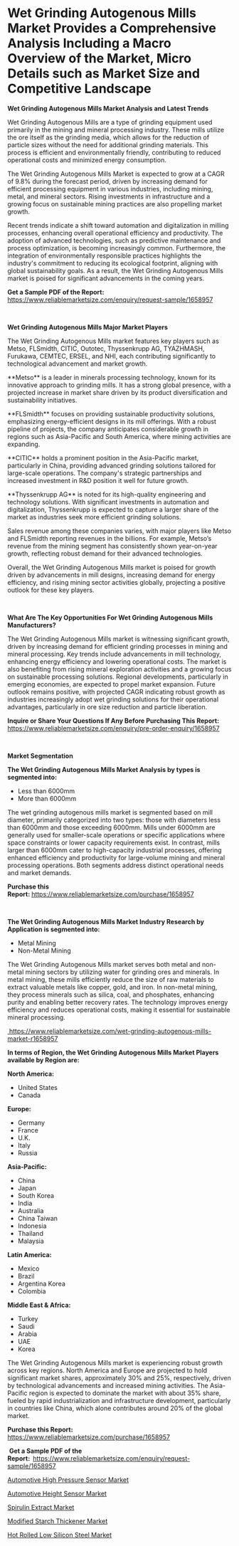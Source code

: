 <p><h1>Wet Grinding Autogenous Mills Market Provides a Comprehensive Analysis Including a Macro Overview of the Market, Micro Details such as Market Size and Competitive Landscape</h1></p><p><strong>Wet Grinding Autogenous Mills Market Analysis and Latest Trends</strong></p>
<p><p>Wet Grinding Autogenous Mills are a type of grinding equipment used primarily in the mining and mineral processing industry. These mills utilize the ore itself as the grinding media, which allows for the reduction of particle sizes without the need for additional grinding materials. This process is efficient and environmentally friendly, contributing to reduced operational costs and minimized energy consumption.</p><p>The Wet Grinding Autogenous Mills Market is expected to grow at a CAGR of 9.8% during the forecast period, driven by increasing demand for efficient processing equipment in various industries, including mining, metal, and mineral sectors. Rising investments in infrastructure and a growing focus on sustainable mining practices are also propelling market growth. </p><p>Recent trends indicate a shift toward automation and digitalization in milling processes, enhancing overall operational efficiency and productivity. The adoption of advanced technologies, such as predictive maintenance and process optimization, is becoming increasingly common. Furthermore, the integration of environmentally responsible practices highlights the industry's commitment to reducing its ecological footprint, aligning with global sustainability goals. As a result, the Wet Grinding Autogenous Mills market is poised for significant advancements in the coming years.</p></p>
<p><strong>Get a Sample PDF of the Report:&nbsp;</strong> <a href="https://www.reliablemarketsize.com/enquiry/request-sample/1658957?utm_campaign=1413&utm_medium=2&utm_source=Github&utm_content=ia&utm_term=12102024&utm_id=wet-grinding-autogenous-mills">https://www.reliablemarketsize.com/enquiry/request-sample/1658957</a></p>
<p>&nbsp;</p>
<p><strong>Wet Grinding Autogenous Mills Major Market Players</strong></p>
<p><p>The Wet Grinding Autogenous Mills market features key players such as Metso, FLSmidth, CITIC, Outotec, Thyssenkrupp AG, TYAZHMASH, Furukawa, CEMTEC, ERSEL, and NHI, each contributing significantly to technological advancement and market growth.</p><p>**Metso** is a leader in minerals processing technology, known for its innovative approach to grinding mills. It has a strong global presence, with a projected increase in market share driven by its product diversification and sustainability initiatives.</p><p>**FLSmidth** focuses on providing sustainable productivity solutions, emphasizing energy-efficient designs in its mill offerings. With a robust pipeline of projects, the company anticipates considerable growth in regions such as Asia-Pacific and South America, where mining activities are expanding.</p><p>**CITIC** holds a prominent position in the Asia-Pacific market, particularly in China, providing advanced grinding solutions tailored for large-scale operations. The company's strategic partnerships and increased investment in R&D position it well for future growth.</p><p>**Thyssenkrupp AG** is noted for its high-quality engineering and technology solutions. With significant investments in automation and digitalization, Thyssenkrupp is expected to capture a larger share of the market as industries seek more efficient grinding solutions.</p><p>Sales revenue among these companies varies, with major players like Metso and FLSmidth reporting revenues in the billions. For example, Metso’s revenue from the mining segment has consistently shown year-on-year growth, reflecting robust demand for their advanced technologies.</p><p>Overall, the Wet Grinding Autogenous Mills market is poised for growth driven by advancements in mill designs, increasing demand for energy efficiency, and rising mining sector activities globally, projecting a positive outlook for these key players.</p></p>
<p>&nbsp;</p>
<p><strong>What Are The Key Opportunities For Wet Grinding Autogenous Mills Manufacturers?</strong></p>
<p><p>The Wet Grinding Autogenous Mills market is witnessing significant growth, driven by increasing demand for efficient grinding processes in mining and mineral processing. Key trends include advancements in mill technology, enhancing energy efficiency and lowering operational costs. The market is also benefiting from rising mineral exploration activities and a growing focus on sustainable processing solutions. Regional developments, particularly in emerging economies, are expected to propel market expansion. Future outlook remains positive, with projected CAGR indicating robust growth as industries increasingly adopt wet grinding solutions for their operational advantages, particularly in ore size reduction and particle liberation.</p></p>
<p><strong>Inquire or Share Your Questions If Any Before Purchasing This Report:</strong> <a href="https://www.reliablemarketsize.com/enquiry/pre-order-enquiry/1658957?utm_campaign=1413&utm_medium=2&utm_source=Github&utm_content=ia&utm_term=12102024&utm_id=wet-grinding-autogenous-mills">https://www.reliablemarketsize.com/enquiry/pre-order-enquiry/1658957</a></p>
<p>&nbsp;</p>
<p><strong>Market Segmentation</strong></p>
<p><strong>The Wet Grinding Autogenous Mills Market Analysis by types is segmented into:</strong></p>
<p><ul><li>Less than 6000mm</li><li>More than 6000mm</li></ul></p>
<p><p>The wet grinding autogenous mills market is segmented based on mill diameter, primarily categorized into two types: those with diameters less than 6000mm and those exceeding 6000mm. Mills under 6000mm are generally used for smaller-scale operations or specific applications where space constraints or lower capacity requirements exist. In contrast, mills larger than 6000mm cater to high-capacity industrial processes, offering enhanced efficiency and productivity for large-volume mining and mineral processing operations. Both segments address distinct operational needs and market demands.</p></p>
<p><strong>Purchase this Report:&nbsp;</strong><a href="https://www.reliablemarketsize.com/purchase/1658957?utm_campaign=1413&utm_medium=2&utm_source=Github&utm_content=ia&utm_term=12102024&utm_id=wet-grinding-autogenous-mills">https://www.reliablemarketsize.com/purchase/1658957</a></p>
<p>&nbsp;</p>
<p><strong>The Wet Grinding Autogenous Mills Market Industry Research by Application is segmented into:</strong></p>
<p><ul><li>Metal Mining</li><li>Non-Metal Mining</li></ul></p>
<p><p>The Wet Grinding Autogenous Mills market serves both metal and non-metal mining sectors by utilizing water for grinding ores and minerals. In metal mining, these mills efficiently reduce the size of raw materials to extract valuable metals like copper, gold, and iron. In non-metal mining, they process minerals such as silica, coal, and phosphates, enhancing purity and enabling better recovery rates. The technology improves energy efficiency and reduces operational costs, making it essential for sustainable mineral processing.</p></p>
<p><a href="https://www.reliablemarketsize.com/wet-grinding-autogenous-mills-market-r1658957?utm_campaign=1413&utm_medium=2&utm_source=Github&utm_content=ia&utm_term=12102024&utm_id=wet-grinding-autogenous-mills">&nbsp;https://www.reliablemarketsize.com/wet-grinding-autogenous-mills-market-r1658957</a></p>
<p><strong>In terms of Region, the Wet Grinding Autogenous Mills Market Players available by Region are:</strong></p>
<p>
    <p> <strong> North America: </strong>
        <ul>
            <li>United States</li>
            <li>Canada</li>
        </ul>
        </p> 
    <p> <strong> Europe: </strong>
        <ul>
            <li>Germany</li>
            <li>France</li>
            <li>U.K.</li>
            <li>Italy</li>
            <li>Russia</li>
        </ul>
        </p> 
    <p> <strong> Asia-Pacific: </strong>
        <ul>
            <li>China</li>
            <li>Japan</li>
            <li>South Korea</li>
            <li>India</li>
            <li>Australia</li>
            <li>China Taiwan</li>
            <li>Indonesia</li>
            <li>Thailand</li>
            <li>Malaysia</li>
        </ul>
        </p> 
    <p> <strong> Latin America: </strong>
        <ul>
            <li>Mexico</li>
            <li>Brazil</li>
            <li>Argentina Korea</li>
            <li>Colombia</li>
        </ul>
        </p> 
    <p> <strong> Middle East & Africa: </strong>
        <ul>
            <li>Turkey</li>
            <li>Saudi</li>
            <li>Arabia</li>
            <li>UAE</li>
            <li>Korea</li>
        </ul>
    </p>
    </p>
<p><p>The Wet Grinding Autogenous Mills market is experiencing robust growth across key regions. North America and Europe are projected to hold significant market shares, approximately 30% and 25%, respectively, driven by technological advancements and increased mining activities. The Asia-Pacific region is expected to dominate the market with about 35% share, fueled by rapid industrialization and infrastructure development, particularly in countries like China, which alone contributes around 20% of the global market.</p></p>
<p><strong>Purchase this Report: </strong><a href="https://www.reliablemarketsize.com/purchase/1658957?utm_campaign=1413&utm_medium=2&utm_source=Github&utm_content=ia&utm_term=12102024&utm_id=wet-grinding-autogenous-mills">https://www.reliablemarketsize.com/purchase/1658957</a></p>
<p>&nbsp;<strong>Get a Sample PDF of the Report:&nbsp;&nbsp;</strong><a href="https://www.reliablemarketsize.com/enquiry/request-sample/1658957?utm_campaign=1413&utm_medium=2&utm_source=Github&utm_content=ia&utm_term=12102024&utm_id=wet-grinding-autogenous-mills">https://www.reliablemarketsize.com/enquiry/request-sample/1658957</a></p>
<p><strong></strong></p>
<p><p><a href="https://github.com/keitelmoprotinu/Market-Research-Report-List-1/blob/main/automotive-high-pressure-sensor-market.md?utm_campaign=1413&utm_medium=2&utm_source=Github&utm_content=ia&utm_term=12102024&utm_id=wet-grinding-autogenous-mills">Automotive High Pressure Sensor Market</a></p><p><a href="https://github.com/shauntarfpso/Market-Research-Report-List-1/blob/main/automotive-height-sensor-market.md?utm_campaign=1413&utm_medium=2&utm_source=Github&utm_content=ia&utm_term=12102024&utm_id=wet-grinding-autogenous-mills">Automotive Height Sensor Market</a></p><p><a href="https://www.linkedin.com/pulse/navigating-global-spirulin-extract-market-landscape-4z4yc?utm_campaign=1413&utm_medium=2&utm_source=Github&utm_content=ia&utm_term=12102024&utm_id=wet-grinding-autogenous-mills">Spirulin Extract Market</a></p><p><a href="https://www.linkedin.com/pulse/modified-starch-thickener-market-evolution-key-trends-regional-cbb5e?utm_campaign=1413&utm_medium=2&utm_source=Github&utm_content=ia&utm_term=12102024&utm_id=wet-grinding-autogenous-mills">Modified Starch Thickener Market</a></p><p><a href="https://www.linkedin.com/pulse/insights-hot-rolled-low-silicon-steel-market-size-which-expanding-jl9uc?utm_campaign=1413&utm_medium=2&utm_source=Github&utm_content=ia&utm_term=12102024&utm_id=wet-grinding-autogenous-mills">Hot Rolled Low Silicon Steel Market</a></p></p>